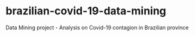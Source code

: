 # brazilian-covid-19-data-mining
Data Mining project - Analysis on Covid-19 contagion in Brazilian province
